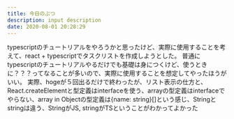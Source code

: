 ```yaml
---
title: 今日のぶつ
description: input description
date: 2020-08-01 20:28:29
---
```


typescriptのチュートリアルをやろうかと思ったけど、実際に使用することを考えて、react + typescriptでタスクリストを作成しようとした。
普通にtypescriptのチュートリアルやるだけでも基礎は身につくけど、使うときに？？？ってなることが多いので、実際に使用することを想定してやったほうがいい。
実際、hogeが５回出るだけで終わったが、リスト表示の仕方と、React.createElementと型定義はinterfaceを使う、arrayの型定義はinterfaceでやらない、array in Objectの型定義は{name: string}[]という感じ、Stringとstringは違う、StringがJS, stringがTSということがわかってよかった